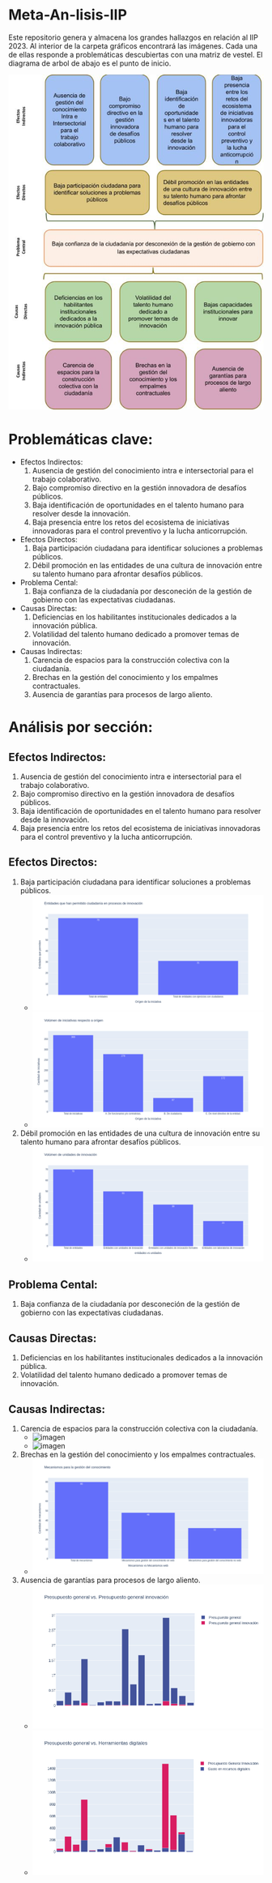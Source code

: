# Meta-An-lisis-IIP
Este repositorio genera y almacena los grandes hallazgos en relación al IIP 2023. Al interior de la carpeta gráficos encontrará las imágenes. Cada una de ellas responde a problemáticas descubiertas con una matriz de vestel. El diagrama de arbol de abajo es el punto de inicio.

![Árbol de problemas](./files/arbol.jpg)

# Problemáticas clave:

- Efectos Indirectos:
    1. Ausencia de gestión del conocimiento intra e intersectorial para el trabajo colaborativo.
    2. Bajo compromiso directivo en la gestión innovadora de desafíos públicos.
    3. Baja identificación de oportunidades en el talento humano para resolver desde la innovación.
    4. Baja presencia entre los retos del ecosistema de iniciativas innovadoras para el control preventivo y la lucha anticorrupción.
- Efectos Directos:
    1. Baja participación ciudadana para identificar soluciones a problemas públicos.
    2. Débil promoción en las entidades de una cultura de innovación entre su talento humano para afrontar desafíos públicos.
- Problema Cental:
    1. Baja confianza de la ciudadanía por desconeción de la gestión de gobierno con las expectativas ciudadanas.
- Causas Directas:
    1. Deficiencias en los habilitantes institucionales dedicados a la innovación pública.
    2. Volatilidad del talento humano dedicado a promover temas de innovación.
- Causas Indirectas:
    1. Carencia de espacios para la construcción colectiva con la ciudadanía.
    2. Brechas en la gestión del conocimiento y los empalmes contractuales.
    3. Ausencia de garantías para procesos de largo aliento.

# Análisis por sección:

## Efectos Indirectos:
1. Ausencia de gestión del conocimiento intra e intersectorial para el trabajo colaborativo.
2. Bajo compromiso directivo en la gestión innovadora de desafíos públicos.
3. Baja identificación de oportunidades en el talento humano para resolver desde la innovación.
4. Baja presencia entre los retos del ecosistema de iniciativas innovadoras para el control preventivo y la lucha anticorrupción.

## Efectos Directos:
1. Baja participación ciudadana para identificar soluciones a problemas públicos.
    - ![imagen](./files/graficos/1.%20Efectos%20Directos/a/Entidades_participativas.png)
    - ![imagen](./files/graficos/1.%20Efectos%20Directos/a/Volumen_iniciativas_vs_origen.png)
2. Débil promoción en las entidades de una cultura de innovación entre su talento humano para afrontar desafíos públicos.
    - ![imagen](./files/graficos/1.%20Efectos%20Directos/b/Volumen_entidades_vs_unidades.png)

## Problema Cental:
1. Baja confianza de la ciudadanía por desconeción de la gestión de gobierno con las expectativas ciudadanas.

## Causas Directas:
1. Deficiencias en los habilitantes institucionales dedicados a la innovación pública.
2. Volatilidad del talento humano dedicado a promover temas de innovación.

## Causas Indirectas:
1. Carencia de espacios para la construcción colectiva con la ciudadanía.
    - ![imagen](./files/graficos/3.%20Causas%20Indirectas/a/Volumen_actividades_vs_orientación.png)
    - ![imagen](./files/graficos/3.%20Causas%20Indirectas/a/Volumen_canales_vs_orientación.png)
2. Brechas en la gestión del conocimiento y los empalmes contractuales.
    - ![imagen](./files/graficos/3.%20Causas%20Indirectas/b/Mecanismos_GCI.png)
3. Ausencia de garantías para procesos de largo aliento.
    - ![imagen](./files/graficos/3.%20Causas%20Indirectas/c/general_vs_general_inno.png)
    - ![imagen](./files/graficos/3.%20Causas%20Indirectas/c/herramientas_vs_general_inno.png)